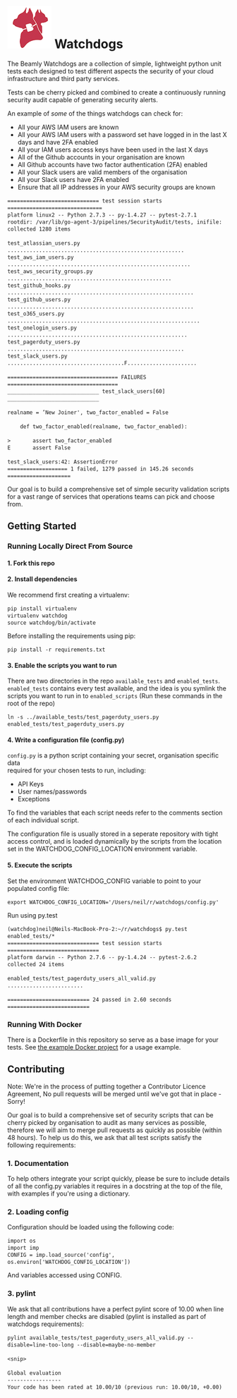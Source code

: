 ![Watchdogs Logo](./docs/logo.png)  Watchdogs
=============================================

The Beamly Watchdogs are a collection of simple, lightweight python unit tests 
each designed to test different aspects the security of your cloud infrastructure 
and third party services.

Tests can be cherry picked and combined to create a continuously running 
security audit capable of generating security alerts.

An example of _some_ of the things watchdogs can check for:

- All your AWS IAM users are known
- All your AWS IAM users with a password set have logged in in the last X days and have 2FA enabled
- All your IAM users access keys have been used in the last X days
- All of the Github accounts in your organisation are known
- All Github accounts have two factor authentication (2FA) enabled
- All your Slack users are valid members of the organisation
- All your Slack users have 2FA enabled
- Ensure that all IP addresses in your AWS security groups are known

```
============================= test session starts ==============================
platform linux2 -- Python 2.7.3 -- py-1.4.27 -- pytest-2.7.1
rootdir: /var/lib/go-agent-3/pipelines/SecurityAudit/tests, inifile:
collected 1280 items

test_atlassian_users.py ........................................................
test_aws_iam_users.py ..........................................................
test_aws_security_groups.py ....................................................
test_github_hooks.py ...........................................................
test_github_users.py ...........................................................
test_o365_users.py .............................................................
test_onelogin_users.py .........................................................
test_pagerduty_users.py ........................................................
test_slack_users.py .....................................F......................

=================================== FAILURES ===================================
_____________________________ test_slack_users[60] _____________________________

realname = ’New Joiner', two_factor_enabled = False

    def two_factor_enabled(realname, two_factor_enabled):

>       assert two_factor_enabled
E       assert False

test_slack_users:42: AssertionError
=================== 1 failed, 1279 passed in 145.26 seconds ====================
```

Our goal is to build a comprehensive set of simple security validation scripts
for a vast range of services that operations teams can pick and choose from.

Getting Started
----------------

### Running Locally Direct From Source
#### 1. Fork this repo

#### 2. Install dependencies

We recommend first creating a virtualenv:
```
pip install virtualenv
virtualenv watchdog
source watchdog/bin/activate
```

Before installing the requirements using pip:
```
pip install -r requirements.txt
```

#### 3. Enable the scripts you want to run

There are two directories in the repo `available_tests` and `enabled_tests`.
`enabled_tests` contains every test available, and the idea is you symlink the
scripts you want to run in to `enabled_scripts` (Run these commands in the root
of the repo)

````
ln -s ../available_tests/test_pagerduty_users.py enabled_tests/test_pagerduty_users.py
````

#### 4. Write a configuration file (config.py)

`config.py` is a python script containing your secret, organisation specific data \
required for your chosen tests to run, including:

- API Keys
- User names/passwords
- Exceptions

To find the variables that each script needs refer to the comments section
of each individual script.

The configuration file is usually stored in a seperate repository with tight
access control, and is loaded dynamically by the scripts from the location
set in the WATCHDOG_CONFIG_LOCATION environment variable.

#### 5. Execute the scripts

Set the environment WATCHDOG_CONFIG variable to point to your populated config file:
```
export WATCHDOG_CONFIG_LOCATION='/Users/neil/r/watchdogs/config.py'
```
Run using py.test
```
(watchdog)neil@Neils-MacBook-Pro-2:~/r/watchdogs$ py.test enabled_tests/*
============================= test session starts =============================
platform darwin -- Python 2.7.6 -- py-1.4.24 -- pytest-2.6.2
collected 24 items

enabled_tests/test_pagerduty_users_all_valid.py ........................

========================== 24 passed in 2.60 seconds ==========================
```

### Running With Docker
There is a Dockerfile in this repository so serve as a base image for your tests. See [the example Docker project](example_docker_usage/) for a usage example.

Contributing
------------

Note: We're in the process of putting together a Contributor Licence Agreement,
No pull requests will be merged until we've got that in place - Sorry!

Our goal is to build a comprehensive set of security scripts that can be cherry
picked by organisation to audit as many services as possible, therefore we
will aim to merge pull requests as quickly as possible (within 48 hours). To
help us do this, we ask that all test scripts satisfy the following requirements:

### 1. Documentation

To help others integrate your script quickly, please be sure to include details
of all the config.py variables it requires in a docstring at the top of the file,
with examples if you're using a dictionary.

### 2. Loading config

Configuration should be loaded using the following code:

```
import os
import imp
CONFIG = imp.load_source('config', os.environ['WATCHDOG_CONFIG_LOCATION'])
```

And variables accessed using CONFIG.<VARNAME>

### 3. pylint

We ask that all contributions have a perfect pylint score of 10.00 when
line length and member checks are disabled (pylint is installed as part of
watchdogs requirements):

```
pylint available_tests/test_pagerduty_users_all_valid.py --disable=line-too-long --disable=maybe-no-member

<snip>

Global evaluation
-----------------
Your code has been rated at 10.00/10 (previous run: 10.00/10, +0.00)

```


